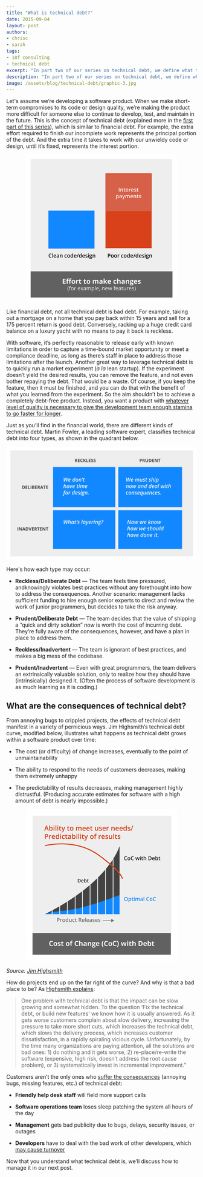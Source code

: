 ```yaml
---
title: "What is technical debt?"
date: 2015-09-04
layout: post
authors:
- chrisc
- sarah
tags:
- 18f consulting
- technical debt
excerpt: "In part two of our series on technical debt, we define what technical debt is and how it can negatively impact your organizaiton or project."
description: "In part two of our series on technical debt, we define what technical debt is and how it can negatively impact your organizaiton or project."
image: /assets/blog/technical-debt/graphic-3.jpg
---
```


Let's assume we’re developing a software product. When we make
short-term compromises to its code or design quality, we’re making the
product more difficult for someone else to continue to develop, test,
and maintain in the future. This is the concept of technical debt
(explained more in the [first part of this
series](https://18f.gsa.gov/2015/08/07/technical-debt-1/)), which is
similar to financial debt. For example, the extra effort required to
finish our incomplete work represents the principal portion of the debt.
And the extra time it takes to work with our unwieldy code or design,
until it’s fixed, represents the interest portion.

<div style="text-align:center">
<img src="/assets/blog/technical-debt/graphic-1.jpg" alt="A bar graph showing how poor design can increase the cost of making changes or adding new features" width="400px">
</div>

Like financial debt, not all technical debt is bad debt. For example,
taking out a mortgage on a home that you pay back within 15 years and
sell for a 175 percent return is good debt. Conversely, racking up a
huge credit card balance on a luxury yacht with no means to pay it back
is reckless.

With software, it’s perfectly reasonable to release early with known
limitations in order to capture a time-bound market opportunity or meet
a compliance deadline, as long as there’s staff in place to address
those limitations after the launch. Another great way to leverage
technical debt is to quickly run a market experiment (*a la* lean
startup). If the experiment doesn’t yield the desired results, you can
remove the feature, and not even bother repaying the debt. That would be
a waste. Of course, if you keep the feature, then it must be finished,
and you can do that with the benefit of what you learned from the
experiment. So the aim shouldn’t be to achieve a completely debt-free
product. Instead, you want a product with [whatever level of quality is
necessary to give the development team enough stamina to go faster for
longer](http://martinfowler.com/bliki/DesignStaminaHypothesis.html).

Just as you'll find in the financial world, there are different kinds of
technical debt. Martin Fowler, a leading software expert, classifies
technical debt into four types, as shown in the quadrant below.

<div style="text-align:center">
<img src="/assets/blog/technical-debt/graphic-2.jpg" alt="A grid of the four types of technical debt. Reckless and deliberate, reckless and inadvertent, prudent and deliberate, prudent and inadvertent." width="600px">
</div>

Here's how each type may occur:

-   **Reckless/Deliberate Debt** — The team feels time pressured, andknowingly violates best practices without any forethought into how to address the consequences. Another scenario: management lacks sufficient funding to hire enough senior experts to direct and review the work of junior programmers, but decides to take the risk anyway.

-   **Prudent/Deliberate Debt** — The team decides that the value of shipping a “quick and dirty solution” *now* is worth the cost of incurring debt. They’re fully aware of the consequences, however, and have a plan in place to address them.

-   **Reckless/Inadvertent** — The team is ignorant of best practices, and makes a big mess of the codebase.

-   **Prudent/Inadvertent** — Even with great programmers, the team delivers an extrinsically valuable solution, only to realize how they should have (intrinsically) designed it. (Often the process of software development is as much learning as it is coding.)

## What are the consequences of technical debt?

From annoying bugs to crippled projects, the effects of technical debt
manifest in a variety of pernicious ways. Jim Highsmith’s technical debt
curve, modified below, illustrates what happens as technical debt grows
within a software product over time:

-   The cost (or difficulty) of change increases, eventually to the point of unmaintainability

-   The ability to respond to the needs of customers decreases, making them extremely unhappy

-   The predictability of results decreases, making management highly distrustful. (Producing accurate estimates for software with a high amount of debt is nearly impossible.)

<div style="text-align:center">
<img src="/assets/blog/technical-debt/graphic-3.jpg" alt="A graph showing how the cost of change increases over time when you have technical debt, and that hurts your ability to meet user needs." width="400px">
</div>

*Source: [Jim
Highsmith](http://jimhighsmith.com/the-financial-implications-of-technical-debt/)*

How do projects end up on the far right of the curve? And why is that a
bad place to be? As [Highsmith
explains](http://jimhighsmith.com/the-financial-implications-of-technical-debt/):

> One problem with technical debt is that the impact can be slow growing
> and somewhat hidden. To the question ‘Fix the technical debt, or build
> new features’ we know how it is usually answered. As it gets worse
> customers complain about slow delivery, increasing the pressure to
> take more short cuts, which increases the technical debt, which slows
> the delivery process, which increases customer dissatisfaction, in a
> rapidly spiraling vicious cycle. Unfortunately, by the time many
> organizations are paying attention, all the solutions are bad ones: 1)
> do nothing and it gets worse, 2) re-place/re-write the software
> (expensive, high risk, doesn’t address the root cause problem), or 3)
> systematically invest in incremental improvement.”

Customers aren’t the only ones who [suffer the
consequences](http://www.infoq.com/articles/managing-technical-debt)
(annoying bugs, missing features, etc.) of technical debt:

-   **Friendly help desk staff** will field more support calls

-   **Software operations team** loses sleep patching the system all hours of the day

-   **Management** gets bad publicity due to bugs, delays, security issues, or outages

-   **Developers** have to deal with the bad work of other developers, which [may cause turnover](http://www.industriallogic.com/blog/technical-debt-considered/)

Now that you understand what technical debt is, we’ll discuss how to
manage it in our next post.
